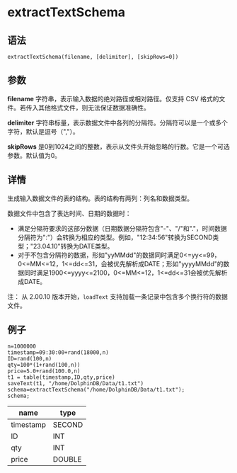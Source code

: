 # extractTextSchema

## 语法

`extractTextSchema(filename, [delimiter], [skipRows=0])`

## 参数

**filename** 字符串，表示输入数据的绝对路径或相对路径。仅支持 CSV 格式的文件。若传入其他格式文件，则无法保证数据准确性。

**delimiter** 字符串标量，表示数据文件中各列的分隔符。分隔符可以是一个或多个字符，默认是逗号（","）。

**skipRows** 是0到1024之间的整数，表示从文件头开始忽略的行数。它是一个可选参数。默认值为0。

## 详情

生成输入数据文件的表的结构。表的结构有两列：列名和数据类型。

数据文件中包含了表达时间、日期的数据时：

* 满足分隔符要求的这部分数据（日期数据分隔符包含"-"、"/"和"."，时间数据分隔符为":"）会转换为相应的类型。例如，"12:34:56"转换为SECOND类型；"23.04.10"转换为DATE类型。
* 对于不包含分隔符的数据，形如"yyMMdd"的数据同时满足0<=yy<=99，0<=MM<=12，1<=dd<=31，会被优先解析成DATE；形如"yyyyMMdd"的数据同时满足1900<=yyyy<=2100，0<=MM<=12，1<=dd<=31会被优先解析成DATE。

注： 从 2.00.10 版本开始，`loadText`
支持加载一条记录中包含多个换行符的数据文件。

## 例子

```
n=1000000
timestamp=09:30:00+rand(18000,n)
ID=rand(100,n)
qty=100*(1+rand(100,n))
price=5.0+rand(100.0,n)
t1 = table(timestamp,ID,qty,price)
saveText(t1, "/home/DolphinDB/Data/t1.txt")
schema=extractTextSchema("/home/DolphinDB/Data/t1.txt");
schema;
```

| name | type |
| --- | --- |
| timestamp | SECOND |
| ID | INT |
| qty | INT |
| price | DOUBLE |

